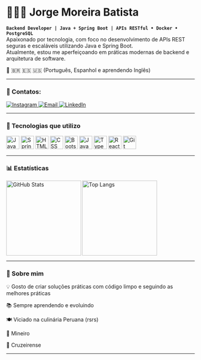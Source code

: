 # 👨🏻‍💻 Jorge Moreira Batista

**`Backend Developer | Java + Spring Boot | APIs RESTful • Docker • PostgreSQL`**  
Apaixonado por tecnologia, com foco no desenvolvimento de APIs REST seguras e escaláveis utilizando Java e Spring Boot.  
Atualmente, estou me aperfeiçoando em práticas modernas de backend e arquitetura de software.

🧠 🇧🇷 🇪🇸 🇺🇸 (Português, Espanhol e aprendendo Inglês)

---

### 🤝 Contatos:

<p align="left">
        <a href="https://www.instagram.com/jorgemoreeirab/" target="_blank">
    <img 
        alt="Instagram" 
        title="Me siga no Instagram" 
        src="https://img.shields.io/badge/Instagram-6959CD?style=for-the-badge&logo=instagram&logoColor=white" />
</a> 
<a href="mailto:" target="_blank">
    <img 
        alt="Email" 
        title="Me envie um e-mail" 
        src="https://img.shields.io/badge/Email-CD853F?style=for-the-badge&logo=gmail&logoColor=white"
    />
</a>
<a href="https://www.linkedin.com/in/jorge-luiz-moreira-batista-3376491b3/" target="_blank">
    <img 
        alt="LinkedIn" 
        title="Veja meu perfil no LinkedIn" 
        src="https://img.shields.io/badge/LinkedIn-0A66C2?style=for-the-badge&logo=linkedn&logoColor=white"
    />
</a>

</p>

---

### 🚀 Tecnologias que utilizo

<p align="left">
  <img src="https://cdn.jsdelivr.net/gh/devicons/devicon@latest/icons/java/java-original.svg" width="35px" title="Java"/>
  <img src="https://cdn.jsdelivr.net/gh/devicons/devicon@latest/icons/spring/spring-original.svg" width="35px" title="Spring"/>
  <img src="https://cdn.jsdelivr.net/gh/devicons/devicon@latest/icons/html5/html5-original.svg" width="35px" title="HTML"/>
  <img src="https://cdn.jsdelivr.net/gh/devicons/devicon@latest/icons/css3/css3-original.svg" width="35px" title="CSS"/>
  <img src="https://cdn.jsdelivr.net/gh/devicons/devicon@latest/icons/bootstrap/bootstrap-original.svg" width="35px" title="Bootstrap"/>
  <img src="https://cdn.jsdelivr.net/gh/devicons/devicon@latest/icons/javascript/javascript-original.svg" width="35px" title="JavaScript"/>
  <img src="https://cdn.jsdelivr.net/gh/devicons/devicon@latest/icons/typescript/typescript-original.svg" width="35px" title="TypeScript"/>
  <img src="https://cdn.jsdelivr.net/gh/devicons/devicon@latest/icons/react/react-original.svg" width="35px" title="React"/>
  <img src="https://cdn.jsdelivr.net/gh/devicons/devicon@latest/icons/git/git-original.svg" width="35px" title="Git"/>
</p>

---

### 📊 Estatísticas

<p>
  <img 
    align="left" 
    alt="GitHub Stats" 
    height="200" 
    src="https://github-readme-stats.vercel.app/api?username=JorgeMor1&show_icons=true&theme=tokyonight&include_all_commits=true&locale=pt-br" 
  />

<img 
    align="left" 
    alt="Top Langs" 
    height="200" 
    src="https://github-readme-stats.vercel.app/api/top-langs/?username=JorgeMor1&theme=tokyonight&layout=compact&custom_title=Tecnologias&langs_count=9" 
  />

</p>
<br clear="both"/>

---

### 📌 Sobre mim

💡 Gosto de criar soluções práticas com código limpo e seguindo as melhores práticas

📚 Sempre aprendendo e evoluindo

🍽️ Viciado na culinária Peruana (rsrs)

🧀 Mineiro

🔵 Cruzeirense

---
